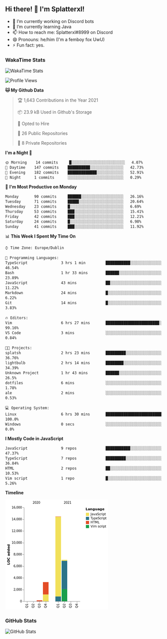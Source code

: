 ## Hi there! 👋 I'm Splatterxl!

- 🔭 I’m currently working on Discord bots
- 🌱 I’m currently learning Java
- 📫 How to reach me: Splatterxl#8999 on Discord
- 😄 Pronouns: he/him (I'm a femboy fox UwU)
- ⚡ Fun fact: yes.

### WakaTime Stats
![WakaTime Stats](https://wakatime.com/share/@Splatterxl/3171b454-6d7f-4cf9-91d7-768613f3b8c2.svg)
<!--START_SECTION:waka-->
![Profile Views](http://img.shields.io/badge/Profile%20Views-19-blue)

**🐱 My Github Data** 

> 🏆 1,643 Contributions in the Year 2021
 > 
> 📦 23.9 kB Used in Github's Storage 
 > 
> 💼 Opted to Hire
 > 
> 📜 26 Public Repositories 
 > 
> 🔑 8 Private Repositories  
 > 
**I'm a Night 🦉** 

```text
🌞 Morning    14 commits     █░░░░░░░░░░░░░░░░░░░░░░░░   4.07% 
🌆 Daytime    147 commits    ██████████░░░░░░░░░░░░░░░   42.73% 
🌃 Evening    182 commits    █████████████░░░░░░░░░░░░   52.91% 
🌙 Night      1 commits      ░░░░░░░░░░░░░░░░░░░░░░░░░   0.29%

```
📅 **I'm Most Productive on Monday** 

```text
Monday       90 commits     ██████░░░░░░░░░░░░░░░░░░░   26.16% 
Tuesday      71 commits     █████░░░░░░░░░░░░░░░░░░░░   20.64% 
Wednesday    23 commits     █░░░░░░░░░░░░░░░░░░░░░░░░   6.69% 
Thursday     53 commits     ███░░░░░░░░░░░░░░░░░░░░░░   15.41% 
Friday       42 commits     ███░░░░░░░░░░░░░░░░░░░░░░   12.21% 
Saturday     24 commits     █░░░░░░░░░░░░░░░░░░░░░░░░   6.98% 
Sunday       41 commits     ███░░░░░░░░░░░░░░░░░░░░░░   11.92%

```


📊 **This Week I Spent My Time On** 

```text
⌚︎ Time Zone: Europe/Dublin

💬 Programming Languages: 
TypeScript               3 hrs 1 min         ███████████░░░░░░░░░░░░░░   46.54% 
Bash                     1 hr 33 mins        ██████░░░░░░░░░░░░░░░░░░░   23.89% 
JavaScript               43 mins             ██░░░░░░░░░░░░░░░░░░░░░░░   11.22% 
Markdown                 24 mins             █░░░░░░░░░░░░░░░░░░░░░░░░   6.22% 
Git                      14 mins             █░░░░░░░░░░░░░░░░░░░░░░░░   3.83%

🔥 Editors: 
Vim                      6 hrs 27 mins       ████████████████████████░   99.16% 
VS Code                  3 mins              ░░░░░░░░░░░░░░░░░░░░░░░░░   0.84%

🐱‍💻 Projects: 
splatsh                  2 hrs 23 mins       █████████░░░░░░░░░░░░░░░░   36.76% 
lightbulb                2 hrs 14 mins       ████████░░░░░░░░░░░░░░░░░   34.39% 
Unknown Project          1 hr 43 mins        ██████░░░░░░░░░░░░░░░░░░░   26.5% 
dotfiles                 6 mins              ░░░░░░░░░░░░░░░░░░░░░░░░░   1.78% 
ale                      2 mins              ░░░░░░░░░░░░░░░░░░░░░░░░░   0.53%

💻 Operating System: 
Linux                    6 hrs 30 mins       █████████████████████████   100.0% 
Windows                  0 secs              ░░░░░░░░░░░░░░░░░░░░░░░░░   0.0%

```

**I Mostly Code in JavaScript** 

```text
JavaScript               9 repos             ███████████░░░░░░░░░░░░░░   47.37% 
TypeScript               7 repos             █████████░░░░░░░░░░░░░░░░   36.84% 
HTML                     2 repos             ██░░░░░░░░░░░░░░░░░░░░░░░   10.53% 
Vim script               1 repo              █░░░░░░░░░░░░░░░░░░░░░░░░   5.26%

```


**Timeline**

![Chart not found](https://raw.githubusercontent.com/nearlySplat/nearlySplat/master/charts/bar_graph.png) 


<!--END_SECTION:waka-->


### GitHub Stats
![GitHub Stats](https://github-readme-stats.vercel.app/api?username=nearlySplat&count_private=true&show_icons=true&theme=dark)
